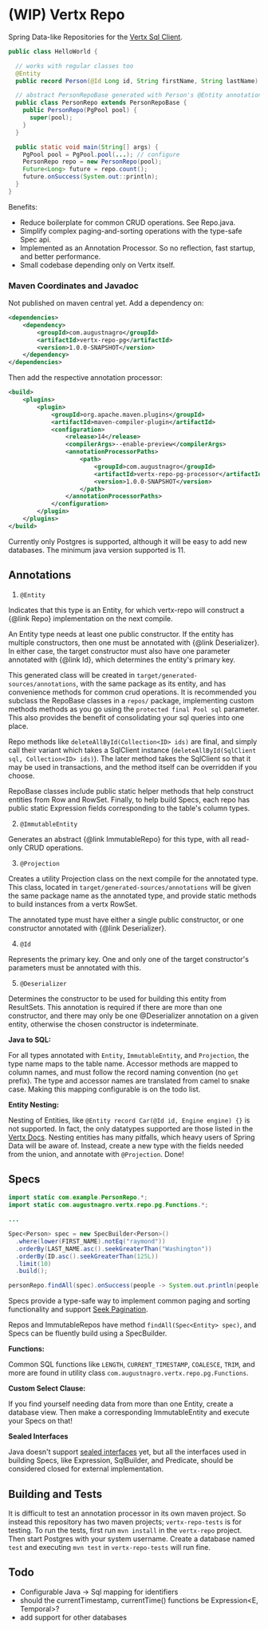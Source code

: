 # (WIP) Vertx Repo

Spring Data-like Repositories for the [Vertx Sql Client](https://github.com/eclipse-vertx/vertx-sql-client).

```java
public class HelloWorld {

  // works with regular classes too
  @Entity
  public record Person(@Id Long id, String firstName, String lastName) {}

  // abstract PersonRepoBase generated with Person's @Entity annotation
  public class PersonRepo extends PersonRepoBase {
    public PersonRepo(PgPool pool) {
      super(pool);
    }
  }

  public static void main(String[] args) {
    PgPool pool = PgPool.pool(...); // configure
    PersonRepo repo = new PersonRepo(pool);
    Future<Long> future = repo.count();
    future.onSuccess(System.out::println);
  }
}
```

Benefits:
* Reduce boilerplate for common CRUD operations. See Repo.java.
* Simplify complex paging-and-sorting operations with the type-safe Spec api.
* Implemented as an Annotation Processor. So no reflection, fast startup, and better performance.
* Small codebase depending only on Vertx itself.

### Maven Coordinates and Javadoc

Not published on maven central yet. Add a dependency on:

```xml
<dependencies>
    <dependency>
        <groupId>com.augustnagro</groupId>
        <artifactId>vertx-repo-pg</artifactId>
        <version>1.0.0-SNAPSHOT</version>
    </dependency>
</dependencies>
```

Then add the respective annotation processor:

```xml
<build>
    <plugins>
        <plugin>
            <groupId>org.apache.maven.plugins</groupId>
            <artifactId>maven-compiler-plugin</artifactId>
            <configuration>
                <release>14</release>
                <compilerArgs>--enable-preview</compilerArgs>
                <annotationProcessorPaths>
                    <path>
                        <groupId>com.augustnagro</groupId>
                        <artifactId>vertx-repo-pg-processor</artifactId>
                        <version>1.0.0-SNAPSHOT</version>
                    </path>
                </annotationProcessorPaths>
            </configuration>
        </plugin>
    </plugins>
</build>
```

Currently only Postgres is supported, although it will be easy to add new databases. The minimum java version supported is 11.

## Annotations

1. `@Entity`

Indicates that this type is an Entity, for which vertx-repo will construct a {@link Repo} implementation on the next compile.

An Entity type needs at least one public constructor. If the entity has multiple constructors, then one must be annotated with {@link Deserializer}. In either case, the target constructor must also have one parameter annotated with {@link Id}, which determines the entity's primary key.

This generated class will be created in `target/generated-sources/annotations`, with the same package as its entity, and has convenience methods for common crud operations. It is recommended you subclass the RepoBase classes in a `repos/` package, implementing custom methods methods as you go using the `protected final Pool sql` parameter. This also provides the benefit of consolidating your sql queries into one place.

Repo methods like `deleteAllById(Collection<ID> ids)` are final, and simply call their variant which takes a SqlClient instance (`deleteAllById(SqlClient sql, Collection<ID> ids)`). The later method takes the SqlClient so that it may be used in transactions, and the method itself can be overridden if you choose.

RepoBase classes include public static helper methods that help construct entities from Row and RowSet. Finally, to help build Specs, each repo has public static Expression fields corresponding to the table's column types.

2. `@ImmutableEntity`

Generates an abstract {@link ImmutableRepo} for this type, with all read-only CRUD operations.

3. `@Projection`

Creates a utility Projection class on the next compile for the annotated type. This class, located in `target/generated-sources/annotations` will be given the same package name as the annotated type, and provide static methods to build instances from a vertx RowSet.

The annotated type must have either a single public constructor, or one constructor annotated with {@link Deserializer}.

4. `@Id`

Represents the primary key. One and only one of the target constructor's parameters must be annotated with this.

5. `@Deserializer`

Determines the constructor to be used for building this entity from ResultSets. This annotation is required if there are more than one constructor, and there may only be one @Deserializer annotation on a given entity, otherwise the chosen constructor is indeterminate.


**Java to SQL:**

For all types annotated with `Entity`, `ImmutableEntity`, and `Projection`, the type name maps to the table name. Accessor methods are mapped to column names, and must follow the record naming convention (no `get` prefix). The type and accessor names are translated from camel to snake case. Making this mapping configurable is on the todo list.

**Entity Nesting:**

Nesting of Entities, like `@Entity record Car(@Id id, Engine engine) {}` is not supported. In fact, the only datatypes supported are those listed in the [Vertx Docs](https://vertx.io/docs/vertx-pg-client/java/#_postgresql_type_mapping). Nesting entities has many pitfalls, which heavy users of Spring Data will be aware of. Instead, create a new type with the fields needed from the union, and annotate with `@Projection`. Done!

## Specs

```java
import static com.example.PersonRepo.*;
import static com.augustnagro.vertx.repo.pg.Functions.*;

...

Spec<Person> spec = new SpecBuilder<Person>()
  .where(lower(FIRST_NAME).notEq("raymond"))
  .orderBy(LAST_NAME.asc().seekGreaterThan("Washington"))
  .orderBy(ID.asc().seekGreaterThan(125L))
  .limit(10)
  .build();

personRepo.findAll(spec).onSuccess(people -> System.out.println(people));
```

Specs provide a type-safe way to implement common paging and sorting functionality and support [Seek Pagination](https://blog.jooq.org/2016/08/10/why-most-programmers-get-pagination-wrong/).

Repos and ImmutableRepos have method `findAll(Spec<Entity> spec)`, and Specs can be fluently build using a SpecBuilder.

**Functions:**

Common SQL functions like `LENGTH`, `CURRENT_TIMESTAMP`, `COALESCE`, `TRIM`, and more are found in utility class `com.augustnagro.vertx.repo.pg.Functions`.

**Custom Select Clause:**

If you find yourself needing data from more than one Entity, create a database view. Then make a corresponding ImmutableEntity and execute your Specs on that!

**Sealed Interfaces**

Java doesn't support [sealed interfaces](https://openjdk.java.net/jeps/360) yet, but all the interfaces used in building Specs, like Expression, SqlBuilder, and Predicate, should be considered closed for external implementation.

## Building and Tests

It is difficult to test an annotation processor in its own maven project. So instead this repository has two maven projects; `vertx-repo-tests` is for testing. To run the tests, first run `mvn install` in the `vertx-repo` project. Then start Postgres with your system username. Create a database named `test` and executing `mvn test` in `vertx-repo-tests` will run fine.

## Todo
* Configurable Java -> Sql mapping for identifiers
* should the currentTimestamp, currentTime() functions be Expression<E, Temporal>?
* add support for other databases